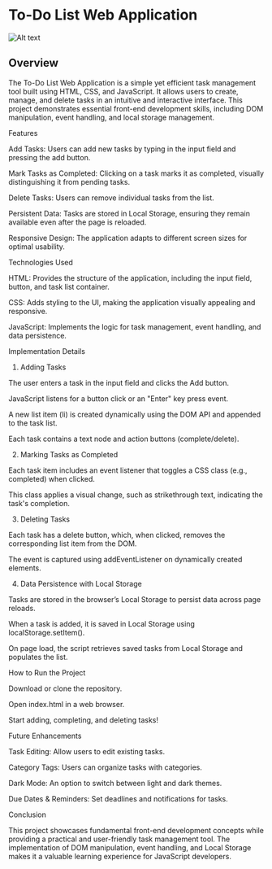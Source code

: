 # To-Do List Web Application
![Alt text]([images/image.png](https://github.com/ismayilovadilber66/todo-list/blob/ddf48c01427ee95503cbb83f5757db4dd7f5caf6/todo-list.png))

## Overview

The To-Do List Web Application is a simple yet efficient task management tool built using HTML, CSS, and JavaScript. It allows users to create, manage, and delete tasks in an intuitive and interactive interface. This project demonstrates essential front-end development skills, including DOM manipulation, event handling, and local storage management.

Features

Add Tasks: Users can add new tasks by typing in the input field and pressing the add button.

Mark Tasks as Completed: Clicking on a task marks it as completed, visually distinguishing it from pending tasks.

Delete Tasks: Users can remove individual tasks from the list.

Persistent Data: Tasks are stored in Local Storage, ensuring they remain available even after the page is reloaded.

Responsive Design: The application adapts to different screen sizes for optimal usability.

Technologies Used

HTML: Provides the structure of the application, including the input field, button, and task list container.

CSS: Adds styling to the UI, making the application visually appealing and responsive.

JavaScript: Implements the logic for task management, event handling, and data persistence.

Implementation Details

1. Adding Tasks

The user enters a task in the input field and clicks the Add button.

JavaScript listens for a button click or an "Enter" key press event.

A new list item (li) is created dynamically using the DOM API and appended to the task list.

Each task contains a text node and action buttons (complete/delete).

2. Marking Tasks as Completed

Each task item includes an event listener that toggles a CSS class (e.g., completed) when clicked.

This class applies a visual change, such as strikethrough text, indicating the task's completion.

3. Deleting Tasks

Each task has a delete button, which, when clicked, removes the corresponding list item from the DOM.

The event is captured using addEventListener on dynamically created elements.

4. Data Persistence with Local Storage

Tasks are stored in the browser’s Local Storage to persist data across page reloads.

When a task is added, it is saved in Local Storage using localStorage.setItem().

On page load, the script retrieves saved tasks from Local Storage and populates the list.

How to Run the Project

Download or clone the repository.

Open index.html in a web browser.

Start adding, completing, and deleting tasks!

Future Enhancements

Task Editing: Allow users to edit existing tasks.

Category Tags: Users can organize tasks with categories.

Dark Mode: An option to switch between light and dark themes.

Due Dates & Reminders: Set deadlines and notifications for tasks.

Conclusion

This project showcases fundamental front-end development concepts while providing a practical and user-friendly task management tool. The implementation of DOM manipulation, event handling, and Local Storage makes it a valuable learning experience for JavaScript developers.
